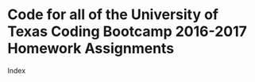 # Code for all of the University of Texas Coding Bootcamp 2016-2017 Homework Assignments
Index

<table style="width:100%>
<tr>
<th>Project</th>
<th>Focus</th>
<th>Comments</th>
</tr>
</table>

aliens-hangman html-css-js<br />
bamazon:&emsp;&emsp;&emsp;node.js-sql&emsp;run 'npm install'<br />
basic-portfolio:&emsp;html-css<br />
bootstrap-portfolio:&emsp;html-css<br />
eat-da-burger-node:&emsp;node.js-sql-handlebars&emsp;run 'npm install'<br />
eat-da-burger-sequel:&emsp;node.js-sequelize-handlebars&emsp;   run 'npm install'<br />
flashcard-generator:&emsp;node.js<br />                    
friend-finder:&emsp;node.js&emsp;run 'npm install'<br />
giphy-api:&emsp;html-css-jquery<br />
hot-restaurant:&emsp;node.js<br />
liri-node-app:&emsp;node.js<br />
mongo-scraper:&emsp;node.js-mongo-handlebars&emsp;run 'npm install'<br />
responsive-portfolio:&emsp;html-css<br />
rps-multiplayer:&emsp;html-css-js-firebase<br />
simple-rpg:&emsp;html-css-jquery<br />
train-scheduler:&emsp;html-css-js-firebase<br />
trivia-game:&emsp;html-css-js<br />
